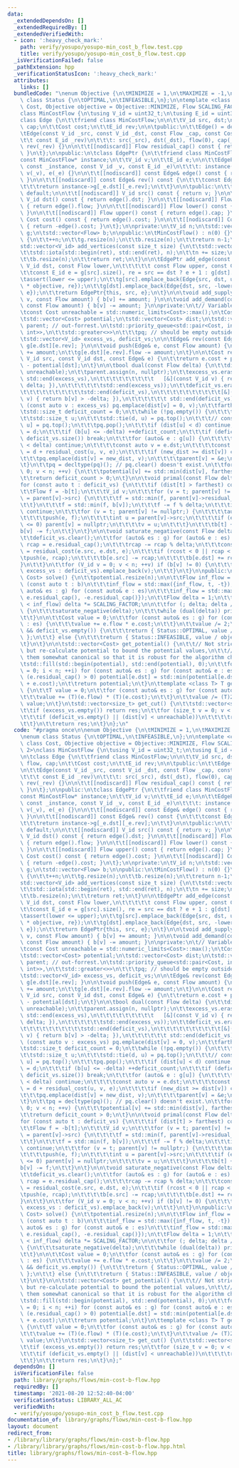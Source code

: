 ```yaml
---
data:
  _extendedDependsOn: []
  _extendedRequiredBy: []
  _extendedVerifiedWith:
  - icon: ':heavy_check_mark:'
    path: verify/yosupo/yosupo-min_cost_b_flow.test.cpp
    title: verify/yosupo/yosupo-min_cost_b_flow.test.cpp
  _isVerificationFailed: false
  _pathExtension: hpp
  _verificationStatusIcon: ':heavy_check_mark:'
  attributes:
    links: []
  bundledCode: "\nenum Objective {\n\tMINIMIZE = 1,\n\tMAXIMIZE = -1,\n};\n\nenum\
    \ class Status {\n\tOPTIMAL,\n\tINFEASIBLE,\n};\n\ntemplate <class Flow, class\
    \ Cost, Objective objective = Objective::MINIMIZE, Flow SCALING_FACTOR = 2>\n\
    class MinCostFlow {\n\tusing V_id = uint32_t;\n\tusing E_id = uint32_t;\n\n\t\
    class Edge {\n\t\tfriend class MinCostFlow;\n\n\t\tV_id src, dst;\n\t\tFlow flow,\
    \ cap;\n\t\tCost cost;\n\t\tE_id rev;\n\n\tpublic:\n\t\tEdge() = default;\n\n\t\
    \tEdge(const V_id _src, const V_id _dst, const Flow _cap, const Cost _cost,\n\t\
    \t\t const E_id _rev)\n\t\t\t: src(_src), dst(_dst), flow(0), cap(_cap), cost(_cost),\
    \ rev(_rev) {}\n\n\t\t[[nodiscard]] Flow residual_cap() const { return cap - flow;\
    \ }\n\t};\n\npublic:\n\tclass EdgePtr {\n\t\tfriend class MinCostFlow;\n\n\t\t\
    const MinCostFlow* instance;\n\t\tV_id v;\n\t\tE_id e;\n\n\t\tEdgePtr(const MinCostFlow*\
    \ const _instance, const V_id _v, const E_id _e)\n\t\t\t: instance(_instance),\
    \ v(_v), e(_e) {}\n\n\t\t[[nodiscard]] const Edge& edge() const { return instance->g[v][e];\
    \ }\n\n\t\t[[nodiscard]] const Edge& rev() const {\n\t\t\tconst Edge& _e = edge();\n\
    \t\t\treturn instance->g[_e.dst][_e.rev];\n\t\t}\n\n\tpublic:\n\t\tEdgePtr() =\
    \ default;\n\n\t\t[[nodiscard]] V_id src() const { return v; }\n\n\t\t[[nodiscard]]\
    \ V_id dst() const { return edge().dst; }\n\n\t\t[[nodiscard]] Flow flow() const\
    \ { return edge().flow; }\n\n\t\t[[nodiscard]] Flow lower() const { return -rev().cap;\
    \ }\n\n\t\t[[nodiscard]] Flow upper() const { return edge().cap; }\n\n\t\t[[nodiscard]]\
    \ Cost cost() const { return edge().cost; }\n\n\t\t[[nodiscard]] Cost gain() const\
    \ { return -edge().cost; }\n\t};\n\nprivate:\n\tV_id n;\n\tstd::vector<std::vector<Edge>>\
    \ g;\n\tstd::vector<Flow> b;\n\npublic:\n\tMinCostFlow() : n(0) {}\n\n\tV_id add_vertex()\
    \ {\n\t\t++n;\n\t\tg.resize(n);\n\t\tb.resize(n);\n\t\treturn n-1;\n\t}\n\n\t\
    std::vector<V_id> add_vertices(const size_t size) {\n\t\tstd::vector<V_id> ret(size);\n\
    \t\tstd::iota(std::begin(ret), std::end(ret), n);\n\t\tn += size;\n\t\tg.resize(n);\n\
    \t\tb.resize(n);\n\t\treturn ret;\n\t}\n\n\tEdgePtr add_edge(const V_id src, const\
    \ V_id dst, const Flow lower,\n\t\t\t\t\t const Flow upper, const Cost cost) {\n\
    \t\tconst E_id e = g[src].size(), re = src == dst ? e + 1 : g[dst].size();\n\t\
    \tassert(lower <= upper);\n\t\tg[src].emplace_back(Edge{src, dst, upper, cost\
    \ * objective, re});\n\t\tg[dst].emplace_back(Edge{dst, src, -lower, -cost * objective,\
    \ e});\n\t\treturn EdgePtr{this, src, e};\n\t}\n\n\tvoid add_supply(const V_id\
    \ v, const Flow amount) { b[v] += amount; }\n\n\tvoid add_demand(const V_id v,\
    \ const Flow amount) { b[v] -= amount; }\n\nprivate:\n\t// Variables used in calculation\n\
    \tconst Cost unreachable = std::numeric_limits<Cost>::max();\n\tCost farthest;\n\
    \tstd::vector<Cost> potential;\n\tstd::vector<Cost> dist;\n\tstd::vector<Edge*>\
    \ parent; // out-forrest.\n\tstd::priority_queue<std::pair<Cost, int>, std::vector<std::pair<Cost,\
    \ int>>,\n\t\tstd::greater<>>\n\t\t\tpq; // should be empty outside of dual()\n\
    \tstd::vector<V_id> excess_vs, deficit_vs;\n\n\tEdge& rev(const Edge& e) { return\
    \ g[e.dst][e.rev]; }\n\n\tvoid push(Edge& e, const Flow amount) {\n\t\te.flow\
    \ += amount;\n\t\tg[e.dst][e.rev].flow -= amount;\n\t}\n\n\tCost residual_cost(const\
    \ V_id src, const V_id dst, const Edge& e) {\n\t\treturn e.cost + potential[src]\
    \ - potential[dst];\n\t}\n\n\tbool dual(const Flow delta) {\n\t\tdist.assign(n,\
    \ unreachable);\n\t\tparent.assign(n, nullptr);\n\t\texcess_vs.erase(std::remove_if(std::begin(excess_vs),\
    \ std::end(excess_vs),\n\t\t\t\t\t\t\t\t\t   [&](const V_id v) { return b[v] <\
    \ delta; }),\n\t\t\t\t\t\tstd::end(excess_vs));\n\t\tdeficit_vs.erase(std::remove_if(std::begin(deficit_vs),\n\
    \t\t\t\t\t\t\t\t\t\tstd::end(deficit_vs),\n\t\t\t\t\t\t\t\t\t\t[&](const V_id\
    \ v) { return b[v] > -delta; }),\n\t\t\t\t\t\t std::end(deficit_vs));\n\t\tfor\
    \ (const auto v : excess_vs) pq.emplace(dist[v] = 0, v);\n\t\tfarthest = 0;\n\t\
    \tstd::size_t deficit_count = 0;\n\t\twhile (!pq.empty()) {\n\t\t\tCost d;\n\t\
    \t\tstd::size_t u;\n\t\t\tstd::tie(d, u) = pq.top();\n\t\t\t// const auto [d,\
    \ u] = pq.top();\n\t\t\tpq.pop();\n\t\t\tif (dist[u] < d) continue;\n\t\t\tfarthest\
    \ = d;\n\t\t\tif (b[u] <= -delta) ++deficit_count;\n\t\t\tif (deficit_count >=\
    \ deficit_vs.size()) break;\n\t\t\tfor (auto& e : g[u]) {\n\t\t\t\tif (e.residual_cap()\
    \ < delta) continue;\n\t\t\t\tconst auto v = e.dst;\n\t\t\t\tconst auto new_dist\
    \ = d + residual_cost(u, v, e);\n\t\t\t\tif (new_dist >= dist[v]) continue;\n\t\
    \t\t\tpq.emplace(dist[v] = new_dist, v);\n\t\t\t\tparent[v] = &e;\n\t\t\t}\n\t\
    \t}\n\t\tpq = decltype(pq)(); // pq.clear() doesn't exist.\n\t\tfor (V_id v =\
    \ 0; v < n; ++v) {\n\t\t\tpotential[v] += std::min(dist[v], farthest);\n\t\t}\n\
    \t\treturn deficit_count > 0;\n\t}\n\n\tvoid primal(const Flow delta) {\n\t\t\
    for (const auto t : deficit_vs) {\n\t\t\tif (dist[t] > farthest) continue;\n\t\
    \t\tFlow f = -b[t];\n\t\t\tV_id v;\n\t\t\tfor (v = t; parent[v] != nullptr; v\
    \ = parent[v]->src) {\n\t\t\t\tf = std::min(f, parent[v]->residual_cap());\n\t\
    \t\t}\n\t\t\tf = std::min(f, b[v]);\n\t\t\tf -= f % delta;\n\t\t\tif (f <= 0)\
    \ continue;\n\t\t\tfor (v = t; parent[v] != nullptr;) {\n\t\t\t\tauto& e = *parent[v];\n\
    \t\t\t\tpush(e, f);\n\t\t\t\tint u = parent[v]->src;\n\t\t\t\tif (e.residual_cap()\
    \ <= 0) parent[v] = nullptr;\n\t\t\t\tv = u;\n\t\t\t}\n\t\t\tb[t] += f;\n\t\t\t\
    b[v] -= f;\n\t\t}\n\t}\n\n\tvoid saturate_negative(const Flow delta) {\n\t\texcess_vs.clear();\n\
    \t\tdeficit_vs.clear();\n\t\tfor (auto& es : g) for (auto& e : es) {\n\t\t\tFlow\
    \ rcap = e.residual_cap();\n\t\t\trcap -= rcap % delta;\n\t\t\tconst Cost rcost\
    \ = residual_cost(e.src, e.dst, e);\n\t\t\tif (rcost < 0 || rcap < 0) {\n\t\t\t\
    \tpush(e, rcap);\n\t\t\t\tb[e.src] -= rcap;\n\t\t\t\tb[e.dst] += rcap;\n\t\t\t\
    }\n\t\t}\n\t\tfor (V_id v = 0; v < n; ++v) if (b[v] != 0) {\n\t\t\t(b[v] > 0 ?\
    \ excess_vs : deficit_vs).emplace_back(v);\n\t\t}\n\t}\n\npublic:\n\tstd::pair<Status,\
    \ Cost> solve() {\n\t\tpotential.resize(n);\n\n\t\tFlow inf_flow = 1;\n\t\tfor\
    \ (const auto t : b)\n\t\t\tinf_flow = std::max({inf_flow, t, -t});\n\t\tfor (const\
    \ auto& es : g) for (const auto& e : es)\n\t\t\tinf_flow = std::max({inf_flow,\
    \ e.residual_cap(), -e.residual_cap()});\n\t\tFlow delta = 1;\n\t\twhile (delta\
    \ < inf_flow) delta *= SCALING_FACTOR;\n\n\t\tfor (; delta; delta /= SCALING_FACTOR)\
    \ {\n\t\t\tsaturate_negative(delta);\n\t\t\twhile (dual(delta)) primal(delta);\n\
    \t\t}\n\n\t\tCost value = 0;\n\t\tfor (const auto& es : g) for (const auto& e\
    \ : es) {\n\t\t\tvalue += e.flow * e.cost;\n\t\t}\n\t\tvalue /= 2;\n\n\t\tif (excess_vs.empty()\
    \ && deficit_vs.empty()) {\n\t\t\treturn { Status::OPTIMAL, value / objective\
    \ };\n\t\t} else {\n\t\t\treturn { Status::INFEASIBLE, value / objective };\n\t\
    \t}\n\t}\n\n\tstd::vector<Cost> get_potential() {\n\t\t// Not strictly necessary,\
    \ but re-calculate potential to bound the potential values,\n\t\t// plus make\
    \ them somewhat canonical so that it is robust for the algorithm chaneges.\n\t\
    \tstd::fill(std::begin(potential), std::end(potential), 0);\n\t\tfor (size_t i\
    \ = 0; i < n; ++i) for (const auto& es : g) for (const auto& e : es)\n\t\t\tif\
    \ (e.residual_cap() > 0) potential[e.dst] = std::min(potential[e.dst], potential[e.src]\
    \ + e.cost);\n\t\treturn potential;\n\t}\n\ttemplate <class T> T get_result_value()\
    \ {\n\t\tT value = 0;\n\t\tfor (const auto& es : g) for (const auto& e : es) {\n\
    \t\t\tvalue += (T)(e.flow) * (T)(e.cost);\n\t\t}\n\t\tvalue /= (T)2;\n\t\treturn\
    \ value;\n\t}\n\tstd::vector<size_t> get_cut() {\n\t\tstd::vector<size_t> res;\n\
    \t\tif (excess_vs.empty()) return res;\n\t\tfor (size_t v = 0; v < n; ++v) {\n\
    \t\t\tif (deficit_vs.empty() || (dist[v] < unreachable))\n\t\t\t\tres.emplace_back(v);\n\
    \t\t}\n\t\treturn res;\n\t}\n};\n"
  code: "#pragma once\n\nenum Objective {\n\tMINIMIZE = 1,\n\tMAXIMIZE = -1,\n};\n\
    \nenum class Status {\n\tOPTIMAL,\n\tINFEASIBLE,\n};\n\ntemplate <class Flow,\
    \ class Cost, Objective objective = Objective::MINIMIZE, Flow SCALING_FACTOR =\
    \ 2>\nclass MinCostFlow {\n\tusing V_id = uint32_t;\n\tusing E_id = uint32_t;\n\
    \n\tclass Edge {\n\t\tfriend class MinCostFlow;\n\n\t\tV_id src, dst;\n\t\tFlow\
    \ flow, cap;\n\t\tCost cost;\n\t\tE_id rev;\n\n\tpublic:\n\t\tEdge() = default;\n\
    \n\t\tEdge(const V_id _src, const V_id _dst, const Flow _cap, const Cost _cost,\n\
    \t\t\t const E_id _rev)\n\t\t\t: src(_src), dst(_dst), flow(0), cap(_cap), cost(_cost),\
    \ rev(_rev) {}\n\n\t\t[[nodiscard]] Flow residual_cap() const { return cap - flow;\
    \ }\n\t};\n\npublic:\n\tclass EdgePtr {\n\t\tfriend class MinCostFlow;\n\n\t\t\
    const MinCostFlow* instance;\n\t\tV_id v;\n\t\tE_id e;\n\n\t\tEdgePtr(const MinCostFlow*\
    \ const _instance, const V_id _v, const E_id _e)\n\t\t\t: instance(_instance),\
    \ v(_v), e(_e) {}\n\n\t\t[[nodiscard]] const Edge& edge() const { return instance->g[v][e];\
    \ }\n\n\t\t[[nodiscard]] const Edge& rev() const {\n\t\t\tconst Edge& _e = edge();\n\
    \t\t\treturn instance->g[_e.dst][_e.rev];\n\t\t}\n\n\tpublic:\n\t\tEdgePtr() =\
    \ default;\n\n\t\t[[nodiscard]] V_id src() const { return v; }\n\n\t\t[[nodiscard]]\
    \ V_id dst() const { return edge().dst; }\n\n\t\t[[nodiscard]] Flow flow() const\
    \ { return edge().flow; }\n\n\t\t[[nodiscard]] Flow lower() const { return -rev().cap;\
    \ }\n\n\t\t[[nodiscard]] Flow upper() const { return edge().cap; }\n\n\t\t[[nodiscard]]\
    \ Cost cost() const { return edge().cost; }\n\n\t\t[[nodiscard]] Cost gain() const\
    \ { return -edge().cost; }\n\t};\n\nprivate:\n\tV_id n;\n\tstd::vector<std::vector<Edge>>\
    \ g;\n\tstd::vector<Flow> b;\n\npublic:\n\tMinCostFlow() : n(0) {}\n\n\tV_id add_vertex()\
    \ {\n\t\t++n;\n\t\tg.resize(n);\n\t\tb.resize(n);\n\t\treturn n-1;\n\t}\n\n\t\
    std::vector<V_id> add_vertices(const size_t size) {\n\t\tstd::vector<V_id> ret(size);\n\
    \t\tstd::iota(std::begin(ret), std::end(ret), n);\n\t\tn += size;\n\t\tg.resize(n);\n\
    \t\tb.resize(n);\n\t\treturn ret;\n\t}\n\n\tEdgePtr add_edge(const V_id src, const\
    \ V_id dst, const Flow lower,\n\t\t\t\t\t const Flow upper, const Cost cost) {\n\
    \t\tconst E_id e = g[src].size(), re = src == dst ? e + 1 : g[dst].size();\n\t\
    \tassert(lower <= upper);\n\t\tg[src].emplace_back(Edge{src, dst, upper, cost\
    \ * objective, re});\n\t\tg[dst].emplace_back(Edge{dst, src, -lower, -cost * objective,\
    \ e});\n\t\treturn EdgePtr{this, src, e};\n\t}\n\n\tvoid add_supply(const V_id\
    \ v, const Flow amount) { b[v] += amount; }\n\n\tvoid add_demand(const V_id v,\
    \ const Flow amount) { b[v] -= amount; }\n\nprivate:\n\t// Variables used in calculation\n\
    \tconst Cost unreachable = std::numeric_limits<Cost>::max();\n\tCost farthest;\n\
    \tstd::vector<Cost> potential;\n\tstd::vector<Cost> dist;\n\tstd::vector<Edge*>\
    \ parent; // out-forrest.\n\tstd::priority_queue<std::pair<Cost, int>, std::vector<std::pair<Cost,\
    \ int>>,\n\t\tstd::greater<>>\n\t\t\tpq; // should be empty outside of dual()\n\
    \tstd::vector<V_id> excess_vs, deficit_vs;\n\n\tEdge& rev(const Edge& e) { return\
    \ g[e.dst][e.rev]; }\n\n\tvoid push(Edge& e, const Flow amount) {\n\t\te.flow\
    \ += amount;\n\t\tg[e.dst][e.rev].flow -= amount;\n\t}\n\n\tCost residual_cost(const\
    \ V_id src, const V_id dst, const Edge& e) {\n\t\treturn e.cost + potential[src]\
    \ - potential[dst];\n\t}\n\n\tbool dual(const Flow delta) {\n\t\tdist.assign(n,\
    \ unreachable);\n\t\tparent.assign(n, nullptr);\n\t\texcess_vs.erase(std::remove_if(std::begin(excess_vs),\
    \ std::end(excess_vs),\n\t\t\t\t\t\t\t\t\t   [&](const V_id v) { return b[v] <\
    \ delta; }),\n\t\t\t\t\t\tstd::end(excess_vs));\n\t\tdeficit_vs.erase(std::remove_if(std::begin(deficit_vs),\n\
    \t\t\t\t\t\t\t\t\t\tstd::end(deficit_vs),\n\t\t\t\t\t\t\t\t\t\t[&](const V_id\
    \ v) { return b[v] > -delta; }),\n\t\t\t\t\t\t std::end(deficit_vs));\n\t\tfor\
    \ (const auto v : excess_vs) pq.emplace(dist[v] = 0, v);\n\t\tfarthest = 0;\n\t\
    \tstd::size_t deficit_count = 0;\n\t\twhile (!pq.empty()) {\n\t\t\tCost d;\n\t\
    \t\tstd::size_t u;\n\t\t\tstd::tie(d, u) = pq.top();\n\t\t\t// const auto [d,\
    \ u] = pq.top();\n\t\t\tpq.pop();\n\t\t\tif (dist[u] < d) continue;\n\t\t\tfarthest\
    \ = d;\n\t\t\tif (b[u] <= -delta) ++deficit_count;\n\t\t\tif (deficit_count >=\
    \ deficit_vs.size()) break;\n\t\t\tfor (auto& e : g[u]) {\n\t\t\t\tif (e.residual_cap()\
    \ < delta) continue;\n\t\t\t\tconst auto v = e.dst;\n\t\t\t\tconst auto new_dist\
    \ = d + residual_cost(u, v, e);\n\t\t\t\tif (new_dist >= dist[v]) continue;\n\t\
    \t\t\tpq.emplace(dist[v] = new_dist, v);\n\t\t\t\tparent[v] = &e;\n\t\t\t}\n\t\
    \t}\n\t\tpq = decltype(pq)(); // pq.clear() doesn't exist.\n\t\tfor (V_id v =\
    \ 0; v < n; ++v) {\n\t\t\tpotential[v] += std::min(dist[v], farthest);\n\t\t}\n\
    \t\treturn deficit_count > 0;\n\t}\n\n\tvoid primal(const Flow delta) {\n\t\t\
    for (const auto t : deficit_vs) {\n\t\t\tif (dist[t] > farthest) continue;\n\t\
    \t\tFlow f = -b[t];\n\t\t\tV_id v;\n\t\t\tfor (v = t; parent[v] != nullptr; v\
    \ = parent[v]->src) {\n\t\t\t\tf = std::min(f, parent[v]->residual_cap());\n\t\
    \t\t}\n\t\t\tf = std::min(f, b[v]);\n\t\t\tf -= f % delta;\n\t\t\tif (f <= 0)\
    \ continue;\n\t\t\tfor (v = t; parent[v] != nullptr;) {\n\t\t\t\tauto& e = *parent[v];\n\
    \t\t\t\tpush(e, f);\n\t\t\t\tint u = parent[v]->src;\n\t\t\t\tif (e.residual_cap()\
    \ <= 0) parent[v] = nullptr;\n\t\t\t\tv = u;\n\t\t\t}\n\t\t\tb[t] += f;\n\t\t\t\
    b[v] -= f;\n\t\t}\n\t}\n\n\tvoid saturate_negative(const Flow delta) {\n\t\texcess_vs.clear();\n\
    \t\tdeficit_vs.clear();\n\t\tfor (auto& es : g) for (auto& e : es) {\n\t\t\tFlow\
    \ rcap = e.residual_cap();\n\t\t\trcap -= rcap % delta;\n\t\t\tconst Cost rcost\
    \ = residual_cost(e.src, e.dst, e);\n\t\t\tif (rcost < 0 || rcap < 0) {\n\t\t\t\
    \tpush(e, rcap);\n\t\t\t\tb[e.src] -= rcap;\n\t\t\t\tb[e.dst] += rcap;\n\t\t\t\
    }\n\t\t}\n\t\tfor (V_id v = 0; v < n; ++v) if (b[v] != 0) {\n\t\t\t(b[v] > 0 ?\
    \ excess_vs : deficit_vs).emplace_back(v);\n\t\t}\n\t}\n\npublic:\n\tstd::pair<Status,\
    \ Cost> solve() {\n\t\tpotential.resize(n);\n\n\t\tFlow inf_flow = 1;\n\t\tfor\
    \ (const auto t : b)\n\t\t\tinf_flow = std::max({inf_flow, t, -t});\n\t\tfor (const\
    \ auto& es : g) for (const auto& e : es)\n\t\t\tinf_flow = std::max({inf_flow,\
    \ e.residual_cap(), -e.residual_cap()});\n\t\tFlow delta = 1;\n\t\twhile (delta\
    \ < inf_flow) delta *= SCALING_FACTOR;\n\n\t\tfor (; delta; delta /= SCALING_FACTOR)\
    \ {\n\t\t\tsaturate_negative(delta);\n\t\t\twhile (dual(delta)) primal(delta);\n\
    \t\t}\n\n\t\tCost value = 0;\n\t\tfor (const auto& es : g) for (const auto& e\
    \ : es) {\n\t\t\tvalue += e.flow * e.cost;\n\t\t}\n\t\tvalue /= 2;\n\n\t\tif (excess_vs.empty()\
    \ && deficit_vs.empty()) {\n\t\t\treturn { Status::OPTIMAL, value / objective\
    \ };\n\t\t} else {\n\t\t\treturn { Status::INFEASIBLE, value / objective };\n\t\
    \t}\n\t}\n\n\tstd::vector<Cost> get_potential() {\n\t\t// Not strictly necessary,\
    \ but re-calculate potential to bound the potential values,\n\t\t// plus make\
    \ them somewhat canonical so that it is robust for the algorithm chaneges.\n\t\
    \tstd::fill(std::begin(potential), std::end(potential), 0);\n\t\tfor (size_t i\
    \ = 0; i < n; ++i) for (const auto& es : g) for (const auto& e : es)\n\t\t\tif\
    \ (e.residual_cap() > 0) potential[e.dst] = std::min(potential[e.dst], potential[e.src]\
    \ + e.cost);\n\t\treturn potential;\n\t}\n\ttemplate <class T> T get_result_value()\
    \ {\n\t\tT value = 0;\n\t\tfor (const auto& es : g) for (const auto& e : es) {\n\
    \t\t\tvalue += (T)(e.flow) * (T)(e.cost);\n\t\t}\n\t\tvalue /= (T)2;\n\t\treturn\
    \ value;\n\t}\n\tstd::vector<size_t> get_cut() {\n\t\tstd::vector<size_t> res;\n\
    \t\tif (excess_vs.empty()) return res;\n\t\tfor (size_t v = 0; v < n; ++v) {\n\
    \t\t\tif (deficit_vs.empty() || (dist[v] < unreachable))\n\t\t\t\tres.emplace_back(v);\n\
    \t\t}\n\t\treturn res;\n\t}\n};"
  dependsOn: []
  isVerificationFile: false
  path: library/graphs/flows/min-cost-b-flow.hpp
  requiredBy: []
  timestamp: '2021-08-20 12:52:40-04:00'
  verificationStatus: LIBRARY_ALL_AC
  verifiedWith:
  - verify/yosupo/yosupo-min_cost_b_flow.test.cpp
documentation_of: library/graphs/flows/min-cost-b-flow.hpp
layout: document
redirect_from:
- /library/library/graphs/flows/min-cost-b-flow.hpp
- /library/library/graphs/flows/min-cost-b-flow.hpp.html
title: library/graphs/flows/min-cost-b-flow.hpp
---
```

